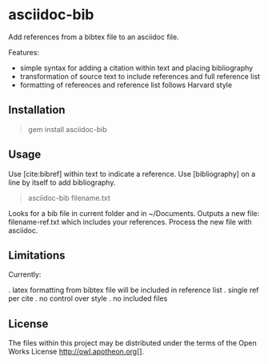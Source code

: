# asciidoc-bib 

Add references from a bibtex file to an asciidoc file.

Features:

- simple syntax for adding a citation within text and placing bibliography
- transformation of source text to include references and full reference list
- formatting of references and reference list follows Harvard style

## Installation

 > gem install asciidoc-bib

## Usage 

Use [cite:bibref] within text to indicate a reference.
Use [bibliography] on a line by itself to add bibliography.

 > asciidoc-bib filename.txt

Looks for a bib file in current folder and in ~/Documents.
Outputs a new file: filename-ref.txt
which includes your references.  Process the new file with asciidoc.

## Limitations

Currently:

. latex formatting from bibtex file will be included in reference list
. single ref per cite
. no control over style
. no included files

## License

The files within this project may be distributed under the terms of 
the Open Works License http://owl.apotheon.org[].


